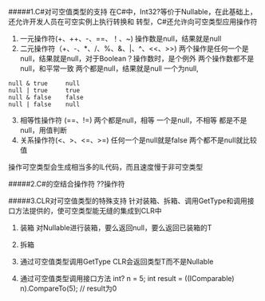 #####1.C#对可空值类型的支持
在C#中，Int32?等价于Nullable<Int32>，在此基础上，还允许开发人员在可空实例上执行转换和
转型，C#还允许向可空类型应用操作符

1. 一元操作符(+、++、-、==、！、~)
操作数是null，结果就是null
2. 二元操作符（+、-、*、/、%、&、|、^、<<、>>)
两个操作是任何一个是null，结果就是null，对于Boolean？操作数时，是个例外
两个操作数都不是null，和平常一致
两个都是null，结果就是null 
一个为null, 
```
null & true     null  		
null | true     true
null & false    false 	  
null | false    null
```

3. 相等性操作符 (==、!=)
两个都是null，相等
一个是null，不相等
都是不是null，用值判断
4. 关系操作符(<、>、<=、>=)
任何一个是null就是false 
两个都不是null就比较值

操作可空类型会生成相当多的IL代码，而且速度慢于非可空类型

#####2.C#的空结合操作符
??操作符

#####3.CLR对可空值类型的特殊支持
针对装箱、拆箱、调用GetType和调用接口方法提供的，使可空类型能无缝的集成到CLR中

1. 装箱
对Nullable<T>进行装箱，要么返回null，要么返回已装箱的T
2. 拆箱

3. 通过可空值类型调用GetType
CLR会返回类型T而不是Nullable<T>
4. 通过可空值类型调用接口方法
int? n = 5;
int result = ((IComparable) n).CompareTo(5); // result为0
